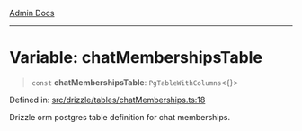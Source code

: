 [Admin Docs](/)

***

# Variable: chatMembershipsTable

> `const` **chatMembershipsTable**: `PgTableWithColumns`\<\{\}\>

Defined in: [src/drizzle/tables/chatMemberships.ts:18](https://github.com/PalisadoesFoundation/talawa-api/blob/2cc2354b3599462f5e9976dfd00bd2cfa22095cb/src/drizzle/tables/chatMemberships.ts#L18)

Drizzle orm postgres table definition for chat memberships.
